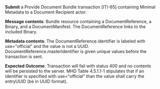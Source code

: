 **Submit** a Provide Document Bundle transaction [ITI-65] containing Minimal Metadata to a Document Recipient
actor.

**Message contents**: Bundle resource containing a DocumentReference, a Binary, and a DocumentManifest. The DocumentReference links to the included Binary.

**Metadata contents**: The DocumentReference.identifier is labeled with use="official" and the value is not a UUID. DocumentReference.masterIdentifier is given unique values before the transaction is sent.

**Expected Outcome**: Transaction will fail with status 400 and no contents will be persisted to the server. MHD Table 4.5.1.1-1 stipulates that if an identifier is specified with use="official" than the value shall
carry the entryUUID (be in UUID format).
